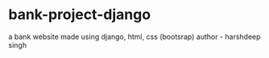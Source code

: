 # bank-project-django
a bank website made using django, html, css (bootsrap)
author - harshdeep singh
